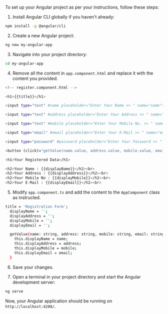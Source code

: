 To set up your Angular project as per your instructions, follow these steps:

1. Install Angular CLI globally if you haven't already:
```bash
npm install -g @angular/cli
```

2. Create a new Angular project:
```bash
ng new my-angular-app
```

3. Navigate into your project directory:
```bash
cd my-angular-app
```

4. Remove all the content in `app.component.html` and replace it with the content you provided.
```bash
<!-- register.component.html -->

<h1>{{title}}</h1>

<input type="text" #name placeholder="Enter Your Name >> " name="name"><br>

<input type="text" #address placeholder="Enter Your Address >> " name="address"><br>

<input type="text" #mobile placeholder="Enter Your Mobile No. >> " name="mobile"><br>

<input type="email" #email placeholder="Enter Your E-Mail >> " name="email"><br>

<input type="password" #password placeholder="Enter Your Password >> " name="password"><br>

<button (click)="getValue(name.value, address.value, mobile.value, email.value)">Register</button>

<h1>Your Registered Data</h1>

<h2>Your Name : {{displayName}}</h2><br>
<h2>Your Address : {{displayAddress}}</h2><br>
<h2>Your Mobile No : {{displayMobile}}</h2><br>
<h2>Your E-Mail : {{displayEmail}}</h2><br>
```

5. Modify `app.component.ts` and add the content to the `AppComponent` class as instructed.
```bash
title = 'Registration Form';
  displayName = '';
  displayAddress = '';
  displayMobile = '';
  displayEmail = '';

  getValue(name: string, address: string, mobile: string, email: string): void {
    this.displayName = name;
    this.displayAddress = address;
    this.displayMobile = mobile;
    this.displayEmail = email;
  }
```

6. Save your changes.

7. Open a terminal in your project directory and start the Angular development server:
```bash
ng serve
```

Now, your Angular application should be running on `http://localhost:4200/`.